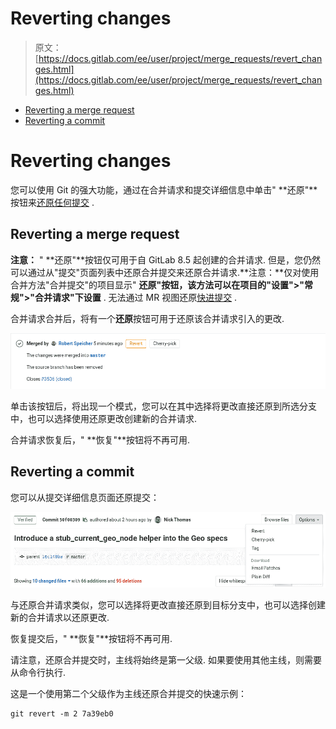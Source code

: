 # Reverting changes

> 原文：[https://docs.gitlab.com/ee/user/project/merge_requests/revert_changes.html](https://docs.gitlab.com/ee/user/project/merge_requests/revert_changes.html)

*   [Reverting a merge request](#reverting-a-merge-request)
*   [Reverting a commit](#reverting-a-commit)

# Reverting changes[](#reverting-changes "Permalink")

您可以使用 Git 的强大功能，通过在合并请求和提交详细信息中单击" **还原"**按钮来[还原任何提交](https://git-scm.com/docs/git-revert "Git 恢复文档") .

## Reverting a merge request[](#reverting-a-merge-request "Permalink")

**注意：** " **还原"**按钮仅可用于自 GitLab 8.5 起创建的合并请求. 但是，您仍然可以通过从"提交"页面列表中还原合并提交来还原合并请求.**注意：**仅对使用合并方法"合并提交"的项目显示" **还原"**按钮，该方法可以在项目的**"设置">"常规">"合并请求"**下**设置** . 无法通过 MR 视图还原[快进提交](fast_forward_merge.html) .

合并请求合并后，将有一个**还原**按钮可用于还原该合并请求引入的更改.

[![Revert Merge Request](img/fe7d77556848be98a93c7b6516b0e6f8.png)](img/cherry_pick_changes_mr.png)

单击该按钮后，将出现一个模式，您可以在其中选择将更改直接还原到所选分支中，也可以选择使用还原更改创建新的合并请求.

合并请求恢复后，" **恢复"**按钮将不再可用.

## Reverting a commit[](#reverting-a-commit "Permalink")

您可以从提交详细信息页面还原提交：

[![Revert commit](img/b4e821b8b83e29e837f01f4620e557b7.png)](img/cherry_pick_changes_commit.png)

与还原合并请求类似，您可以选择将更改直接还原到目标分支中，也可以选择创建新的合并请求以还原更改.

恢复提交后，" **恢复"**按钮将不再可用.

请注意，还原合并提交时，主线将始终是第一父级. 如果要使用其他主线，则需要从命令行执行.

这是一个使用第二个父级作为主线还原合并提交的快速示例：

```
git revert -m 2 7a39eb0 
```